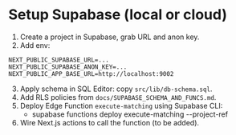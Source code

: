 # Setup Supabase (local or cloud)

1) Create a project in Supabase, grab URL and anon key.
2) Add env:

```
NEXT_PUBLIC_SUPABASE_URL=...
NEXT_PUBLIC_SUPABASE_ANON_KEY=...
NEXT_PUBLIC_APP_BASE_URL=http://localhost:9002
```

3) Apply schema in SQL Editor: copy `src/lib/db-schema.sql`.
4) Add RLS policies from `docs/SUPABASE_SCHEMA_AND_FUNCS.md`.
5) Deploy Edge Function `execute-matching` using Supabase CLI:
   - supabase functions deploy execute-matching --project-ref <ref>
6) Wire Next.js actions to call the function (to be added).
